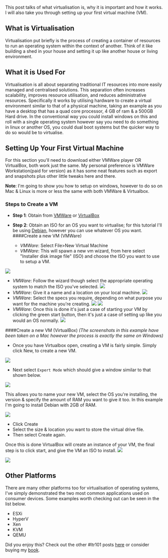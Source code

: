 This post talks of what virtualisation is, why it is important and how it works. I will also take you through setting up your first virtual machine (VM). 

## What is Virtualisation
Virtualisation put briefly is the process of creating a container of resources to run an operating system within the context of another. Think of it like building a shed in your house and setting it up like another house or living environment.  

## What it is Used For
Virtualisation is all about separating traditional IT resources into more easily managed and centralised solutions. This separation often increases scalability, improves resource utilisation, and reduces administrative resources. Specifically it works by utilising hardware to create a virtual environment similar to that of a physical machine, taking an example as you have a desktop that has a quad core processor, 4 GB of ram & a 500GB Hard drive. In the conventional way you could install windows on this and roll with a single operating system however say you need to do something in linux or another OS, you could dual boot systems but the quicker way to do so would be to virtualise. 

## Setting Up Your First Virtual Machine
For this section you'll need to download either VMWare player OR VirtualBox, both work just the same. My personal preference is VMWare Workstation(paid for version) as it has some neat features such as export and snapshots plus other little tweaks here and there.

**Note**: I'm going to show you how to setup on windows, however to do so on Mac & Linux is more or less the same with both VMWare & Virtualbox.

### Steps to Create a VM
- **Step 1**: Obtain from  [VMWare](https://my.vmware.com/en/web/vmware/free#desktop_end_user_computing/vmware_workstation_player/12_0) or [VirtualBox](https://www.virtualbox.org/wiki/Downloads)
- **Step 2**: Obtain an ISO for an OS you want to virtualise; for this tutorial I'll be using [Debian](https://www.debian.org/CD/http-ftp/#stable), however you can use whatever OS you want. 
####Create a new VM (VMWare)

   - *VMWare*: Select File>New Virtual Machine
   - *VMWare*: This will spawn a new vm wizard, from here select "Installer disk image file" (ISO) and choose the ISO you want to use to setup a VM.
   
![](/content/images/2017/03/step3b-1.png)

   - *VMWare*: Follow the wizard though select the appropriate operating system to match the ISO you've selected. 
![](/content/images/2017/03/3c.png)
   - *VMWare*: Give it a name and a location on your local machine.
![](/content/images/2017/03/3d.png)
   - *VMWare*: Select the specs you require, depending on what purpose you want for the machine you're creating.
![](/content/images/2017/03/3e.png)
![](/content/images/2017/03/3f.png)
   - *VMWare*: Once this is done it's just a case of starting your VM by clicking the green start button, then it's just a case of setting up like you would an OS normally.
![](/content/images/2017/03/3g.png)

####Create a new VM (VirtualBox)
*(The screenshots in this example have been taken on a Mac however the process is exactly the same on Windows)*

- Once you have Virtualbox open, creating a VM is fairly simple. Simply click New, to create a new VM.

![](/content/images/2017/03/virtualbox_new.png)

- Next select `Expert Mode` which should give a window similar to that shown below.
 
![](/content/images/2017/03/step2VirtualBox.png)

This allows you to name your new VM, select the OS you're installing, the version & specify the amount of RAM  you want to give it too. In this example I'm going to install Debian with 2GB of RAM.

![](/content/images/2017/03/HDD_VM.png)

  - Click Create 
  - Select the size & location you want to store the virtual drive file. 
  - Then select Create again.

Once this is done VirtualBox will create an instance of your VM, the final step is to click start, and give the VM an ISO to install. 
![](/content/images/2017/03/start.png)

![](/content/images/2017/03/VM-Started.png)


Other Platforms
-------------

There are many other platforms too for virtualisation of operating systems, I've simply demonstrated the two most common applications used on consumer devices. Some examples worth checking out can be seen in the list below.

- ESXi
- HyperV
- Xen
- KVM
- QEMU

Did you enjoy this? Check out the other #ltr101 posts [here](https://blog.zsec.uk/tag/ltr101/) or consider buying my [book](https://leanpub.com/ltr101-breaking-into-infosec).
